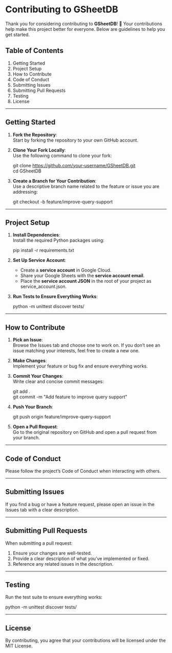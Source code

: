 # Contributing to GSheetDB

Thank you for considering contributing to **GSheetDB**! 🎉 Your contributions help make this project better for everyone. Below are guidelines to help you get started.

## Table of Contents

1. Getting Started  
2. Project Setup  
3. How to Contribute  
4. Code of Conduct  
5. Submitting Issues  
6. Submitting Pull Requests  
7. Testing  
8. License

---

## Getting Started

1. **Fork the Repository**:  
   Start by forking the repository to your own GitHub account.

2. **Clone Your Fork Locally**:  
   Use the following command to clone your fork:

   git clone https://github.com/your-username/GSheetDB.git  
   cd GSheetDB

3. **Create a Branch for Your Contribution**:  
   Use a descriptive branch name related to the feature or issue you are addressing:

   git checkout -b feature/improve-query-support

---

## Project Setup

1. **Install Dependencies**:  
   Install the required Python packages using:

   pip install -r requirements.txt

2. **Set Up Service Account**:  
   - Create a **service account** in Google Cloud.  
   - Share your Google Sheets with the **service account email**.  
   - Place the **service account JSON** in the root of your project as service_account.json.

3. **Run Tests to Ensure Everything Works**:

   python -m unittest discover tests/

---

## How to Contribute

1. **Pick an Issue**:  
   Browse the Issues tab and choose one to work on. If you don’t see an issue matching your interests, feel free to create a new one.

2. **Make Changes**:  
   Implement your feature or bug fix and ensure everything works.

3. **Commit Your Changes**:  
   Write clear and concise commit messages:

   git add .  
   git commit -m "Add feature to improve query support"

4. **Push Your Branch**:

   git push origin feature/improve-query-support

5. **Open a Pull Request**:  
   Go to the original repository on GitHub and open a pull request from your branch.

---

## Code of Conduct

Please follow the project’s Code of Conduct when interacting with others.

---

## Submitting Issues

If you find a bug or have a feature request, please open an issue in the Issues tab with a clear description.

---

## Submitting Pull Requests

When submitting a pull request:

1. Ensure your changes are well-tested.
2. Provide a clear description of what you’ve implemented or fixed.
3. Reference any related issues in the description.

---

## Testing

Run the test suite to ensure everything works:

python -m unittest discover tests/

---

## License

By contributing, you agree that your contributions will be licensed under the MIT License.
